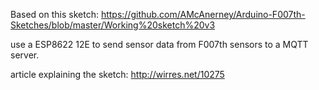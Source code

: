 Based on this sketch: https://github.com/AMcAnerney/Arduino-F007th-Sketches/blob/master/Working%20sketch%20v3

use a ESP8622 12E to send sensor data from F007th sensors to a MQTT server.

article explaining the sketch: http://wirres.net/10275